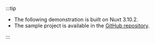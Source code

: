 :::tip

- The following demonstration is built on Nuxt 3.10.2.
- The sample project is available in the [GitHub repository](https://github.com/logto-io/js/tree/HEAD/packages/nuxt).

:::
